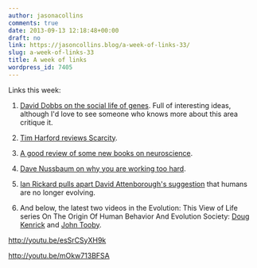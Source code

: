 ```yaml
---
author: jasonacollins
comments: true
date: 2013-09-13 12:18:48+00:00
draft: no
link: https://jasoncollins.blog/a-week-of-links-33/
slug: a-week-of-links-33
title: A week of links
wordpress_id: 7405
---
```


Links this week:



	
  1. [David Dobbs on the social life of genes](http://www.psmag.com/health/the-social-life-of-genes-64616/). Full of interesting ideas, although I'd love to see someone who knows more about this area critique it.

	
  2. [Tim Harford reviews Scarcity](http://timharford.com/2013/09/scarce-tactics-2/).

	
  3. [A good review of some new books on neuroscience](http://www.newyorker.com/arts/critics/books/2013/09/09/130909crbo_books_gopnik).

	
  4. [Dave Nussbaum on why you are working too hard](http://www.chicagobooth.edu/capideas/magazine/fall-2013/why-working-too-hard).

	
  5. [Ian Rickard pulls apart David Attenborough's suggestion](http://www.theguardian.com/commentisfree/2013/sep/10/david-attenborough-humans-still-evolving) that humans are no longer evolving.

	
  6. And below, the latest two videos in the Evolution: This View of Life series On The Origin Of Human Behavior And Evolution Society: [Doug Kenrick](http://www.thisviewoflife.com/index.php/magazine/articles/on-the-origin-of-human-behavior-and-evolution-society-doug-kenrick) and [John Tooby](http://www.thisviewoflife.com/index.php/magazine/articles/on-the-origin-of-human-behavior-and-evolution-society-john-tooby).


http://youtu.be/esSrCSyXH9k

http://youtu.be/mOkw713BFSA
